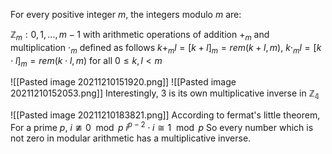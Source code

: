 For every positive integer $m$, the integers modulo $m$ are:

$\mathbb{Z}_m : 0,1,...,m-1$
with arithmetic operations of addition $+_m$ and multiplication $\cdot_m$ defined as follows
$k+_ml = [k+l]_m = rem(k+l, m),$
$k \cdot_m l=[k \cdot l]_m = rem(k \cdot l, m)$
for all $0 \leq k,l < m$

![[Pasted image 20211210151920.png]]
![[Pasted image 20211210152053.png]]
Interestingly, 3 is its own multiplicative inverse in $\mathbb{Z_4}$

![[Pasted image 20211210183821.png]]
According to fermat's little theorem, 
For a prime $p$, $i \ncong 0 \mod {p}$ 
$i^{p-2} \cdot i \cong 1 \mod {p}$
So every number which is not zero in modular arithmetic has a multiplicative inverse.